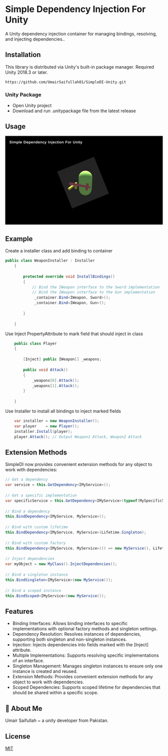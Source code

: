 # Simple Dependency Injection For Unity

A Unity dependency injection container for managing bindings, resolving, and injecting dependencies..

## Installation

This library is distributed via Unity's built-in package manager. Required Unity 2018.3 or later.

```
https://github.com/UmairSaifullah01/SimpleDI-Unity.git

```

### Unity Package

- Open Unity project
- Download and run .unitypackage file from the latest release

## Usage

![SimpleDI](https://raw.githubusercontent.com/UmairSaifullah01/Images/master/SimpleDI.jpg)

## Example

Create a installer class and add binding to container

```csharp
public class WeaponInstaller : Installer
    {

    	protected override void InstallBindings()
    	{
    		// Bind the IWeapon interface to the Sword implementation
            // Bind the IWeapon interface to the Gun implementation
    		 _container.Bind<IWeapon, Sword>();
    		 _container.Bind<IWeapon, Gun>();

    	}

    }
```

Use Inject PropertyAttribute to mark field that should inject in class

```csharp
    public class Player
    {

    	[Inject] public IWeapon[] _weapons;

    	public void Attack()
    	{
    		_weapons[0].Attack();
    		_weapons[1].Attack();
    	}

    }

```

Use Installer to install all bindings to inject marked fields

```csharp
    var installer = new WeaponInstaller();
    var player    = new Player();
    installer.Install(player);
    player.Attack(); // Output Weapon1 Attack, Weapon2 Attack
```

## Extension Methods

SimpleDI now provides convenient extension methods for any object to work with dependencies:

```csharp
// Get a dependency
var service = this.GetDependency<IMyService>();

// Get a specific implementation
var specificService = this.GetDependency<IMyService>(typeof(MySpecificService));

// Bind a dependency
this.BindDependency<IMyService, MyService>();

// Bind with custom lifetime
this.BindDependency<IMyService, MyService>(Lifetime.Singleton);

// Bind with custom factory
this.BindDependency<IMyService, MyService>(() => new MyService(), Lifetime.Transient);

// Inject dependencies
var myObject = new MyClass().InjectDependencies();

// Bind a singleton instance
this.BindSingleton<IMyService>(new MyService());

// Bind a scoped instance
this.BindScoped<IMyService>(new MyService());
```

## Features

- Binding Interfaces: Allows binding interfaces to specific implementations with optional factory methods and singleton settings.
- Dependency Resolution: Resolves instances of dependencies, supporting both singleton and non-singleton instances.
- Injection: Injects dependencies into fields marked with the [Inject] attribute.
- Multiple Implementations: Supports resolving specific implementations of an interface.
- Singleton Management: Manages singleton instances to ensure only one instance is created and reused.
- Extension Methods: Provides convenient extension methods for any object to work with dependencies.
- Scoped Dependencies: Supports scoped lifetime for dependencies that should be shared within a specific scope.

## 🚀 About Me

Umair Saifullah ~ a unity developer from Pakistan.

## License

[MIT](https://github.com/UmairSaifullah01/SimpleDI-Unity/blob/master/LICENSE)
